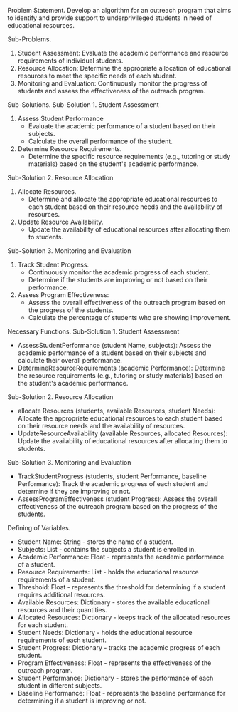 Problem Statement.
Develop an algorithm for an outreach program that aims to identify and provide support to underprivileged students in need of educational resources.

Sub-Problems.
1. Student Assessment: Evaluate the academic performance and resource requirements of individual students.
2. Resource Allocation: Determine the appropriate allocation of educational resources to meet the specific needs of each student.
3. Monitoring and Evaluation: Continuously monitor the progress of students and assess the effectiveness of the outreach program.

Sub-Solutions.
Sub-Solution 1. Student Assessment
1. Assess Student Performance
   - Evaluate the academic performance of a student based on their subjects.
   - Calculate the overall performance of the student.
2. Determine Resource Requirements.
   - Determine the specific resource requirements (e.g., tutoring or study materials) based on the student's academic performance.

Sub-Solution 2. Resource Allocation
1. Allocate Resources.
   - Determine and allocate the appropriate educational resources to each student based on their resource needs and the availability of resources.
2. Update Resource Availability.
   - Update the availability of educational resources after allocating them to students.

Sub-Solution 3. Monitoring and Evaluation
1. Track Student Progress.
   - Continuously monitor the academic progress of each student.
   - Determine if the students are improving or not based on their performance.
2. Assess Program Effectiveness:
   - Assess the overall effectiveness of the outreach program based on the progress of the students.
   - Calculate the percentage of students who are showing improvement.

Necessary Functions.
Sub-Solution 1. Student Assessment
- AssessStudentPerformance (student Name, subjects): Assess the academic performance of a student based on their subjects and calculate their overall performance.
- DetermineResourceRequirements (academic Performance): Determine the resource requirements (e.g., tutoring or study materials) based on the student's academic performance.

Sub-Solution 2. Resource Allocation
- allocate Resources (students, available Resources, student Needs): Allocate the appropriate educational resources to each student based on their resource needs and the availability of resources.
- UpdateResourceAvailability (available Resources, allocated Resources): Update the availability of educational resources after allocating them to students.

Sub-Solution 3. Monitoring and Evaluation
- TrackStudentProgress (students, student Performance, baseline Performance): Track the academic progress of each student and determine if they are improving or not.
- AssessProgramEffectiveness (student Progress): Assess the overall effectiveness of the outreach program based on the progress of the students.

 Defining of Variables.
- Student Name: String - stores the name of a student.
- Subjects: List - contains the subjects a student is enrolled in.
- Academic Performance: Float - represents the academic performance of a student.
- Resource Requirements: List - holds the educational resource requirements of a student.
- Threshold: Float - represents the threshold for determining if a student requires additional resources.
- Available Resources: Dictionary - stores the available educational resources and their quantities.
- Allocated Resources: Dictionary - keeps track of the allocated resources for each student.
- Student Needs: Dictionary - holds the educational resource requirements of each student.
- Student Progress: Dictionary - tracks the academic progress of each student.
- Program Effectiveness: Float - represents the effectiveness of the outreach program.
- Student Performance: Dictionary - stores the performance of each student in different subjects.
- Baseline Performance: Float - represents the baseline performance for determining if a student is improving or not.


